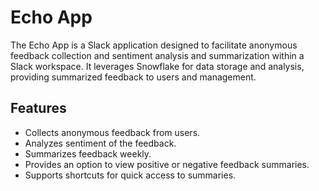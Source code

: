# Echo App

The Echo App is a Slack application designed to facilitate anonymous feedback collection and sentiment analysis and summarization within a Slack workspace. It leverages Snowflake for data storage and analysis, providing summarized feedback to users and management.

## Features

- Collects anonymous feedback from users.
- Analyzes sentiment of the feedback.
- Summarizes feedback weekly.
- Provides an option to view positive or negative feedback summaries.
- Supports shortcuts for quick access to summaries.
